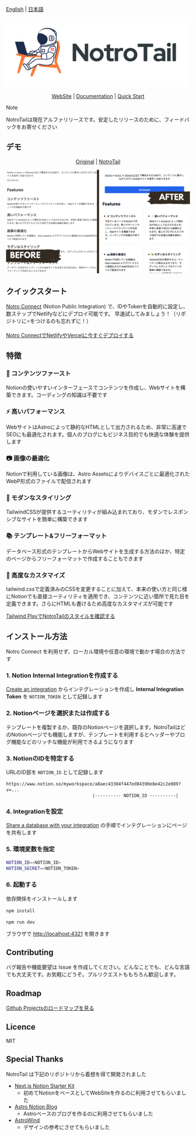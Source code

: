 <p>
<a href="README.ja.md">English</a>
 | 
<a href="./README.ja.md">日本語</a>
<!-- |
<a href="./README.zh.md">中文</a>
 |
<a href="./README.ko.md">한국어</a>-->
</p>

![NotroTail.webp](docs%2Fpublic%2FNotroTail.webp)

<p align="center">
<a href="https://notrotail.mosugi.com">WebSite</a>
 | 
<a href="https://notrotail.mosugi.com/doc">Documentation</a>
 | 
<a href="https://notro.mosugi.com">Quick Start</a>
</p>

> [!NOTE]
> NotroTailは現在アルファリリースです。安定したリリースのために、フィードバックをお寄せください

## デモ

<p align="center">
<a href="https://mosugeek.notion.site/NotroTail-f3d908099c714fbfa6c4d792d1b6d3f2">Original</a>
 | 
<a href="https://notrotail.mosugi.com">NotroTail</a>
</p>

![BeforeAfter.png](docs%2Fpublic%2FBeforeAfter.png)

## クイックスタート

[Notro Connect](https://notro.mosugi.com/) (Notion Public Integration) で、IDやTokenを自動的に設定し、数ステップでNetlifyなどにデプロイ可能です。
早速試してみましょう！（リポジトリに⭐️をつけるのも忘れずに！）

[Notro ConnectでNetlifyやVercelに今すぐデプロイする](https://notro.mosugi.com/)

## 特徴

### 🚀 コンテンツファースト

Notionの使いやすいインターフェースでコンテンツを作成し、Webサイトを構築できます。コーディングの知識は不要です

### ⚡️ 高いパフォーマンス

WebサイトはAstroによって静的なHTMLとして出力されるため、非常に高速でSEOにも最適化されます。個人のブログにもビジネス目的でも快適な体験を提供します

### 📷 画像の最適化

Notionで利用している画像は、Astro Assetsによりデバイスごとに最適化されたWebP形式のファイルで配信されます

### 🎨 モダンなスタイリング

TailwindCSSが提供するユーティリティが組み込まれており、モダンでレスポンシブなサイトを簡単に構築できます

### 📚 テンプレート&フリーフォーマット

データベース形式のテンプレートからWebサイトを生成する方法のほか、特定のページからフリーフォーマットで作成することもできます

### 🔧 高度なカスタマイズ

tailwind.cssで定義済みのCSSを変更することに加えて、本来の使い方と同じ様にNotionでも直接ユーティリティを適用でき、コンテンツに近い箇所で見た目を定義できます。さらにHTMLも書けるため高度なカスタマイズが可能です

[Tailwind PlayでNotroTailのスタイルを確認する](https://play.tailwindcss.com/2RILChyT7h)

## インストール方法

Notro Connect を利用せず、ローカル環境や任意の環境で動かす場合の方法です

### 1. Notion Internal Integrationを作成する

[Create an integration](https://developers.notion.com/docs/create-a-notion-integration##step-1-create-an-integration) からインテグレーションを作成し **Internal Integration Token** を `NOTION_TOKEN` として記録します

### 2. Notionページを選択または作成する

テンプレートを複製するか、既存のNotionページを選択します。NotroTailはどのNotionページでも機能しますが、テンプレートを利用するとヘッダーやブログ機能などのリッチな機能が利用できるようになります

### 3. NotionのIDを特定する

URLのID部を `NOTION_ID` として記録します

```plaintext
https://www.notion.so/myworkspace/a8aec43384f447ed84390e8e42c2e089?v=...
                                 |---------- NOTION_ID ----------|
```

### 4. Integrationを設定

 [Share a database with your integration](https://developers.notion.com/docs/create-a-notion-integration##step-2-share-a-database-with-your-integration) の手順でインテグレーションにページを共有します

### 5. 環境変数を指定

```bash
NOTION_ID=<NOTION_ID>
NOTION_SECRET=<NOTION_TOKEN>
```

### 6. 起動する

依存関係をインストールします

`npm install`

`npm run dev`

ブラウザで [http://localhost:4321](http://localhost:4321/) を開きます

## Contributing

バグ報告や機能要望は Issue を作成してください。どんなことでも、どんな言語でも大丈夫です。お気軽にどうぞ。プルリクエストももちろん歓迎します。

## Roadmap

[Github Projectsのロードマップを見る](https://github.com/users/mosugi/projects/4)

## Licence

MIT

## Special Thanks

NotroTail は下記のリポジトリから着想を得て開発されました

- [Next.js Notion Starter Kit](https://github.com/transitive-bullshit/nextjs-notion-starter-kit)
    - 初めてNotionをベースとしてWebSiteを作るのに利用させてもらいました
- [Astro Notion Blog](https://github.com/otoyo/astro-notion-blog)
    - Astroベースのブログを作るのに利用させてもらいました
- [AstroWind](https://github.com/onwidget/astrowind)
    - デザインの参考にさせてもらいました
